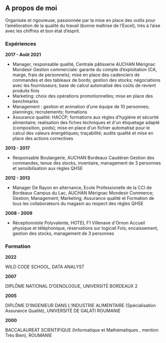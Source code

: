 ## A propos de moi

Organisée et rigoureuse, passionnée par la mise en place des outils pour l’amélioration
de la qualité du travail (bonne maîtrise de l'Excel), très à l’aise avec les chiffres et bon
état d’esprit.

### Expériences

**2017 - Août 2021**

- Manager, responsable qualité, Centrale pâtisserie AUCHAN Mérignac Mondesir
Gestion commerciale: garante du compte d’exploitation (CA, marge, frais de
personnels); mise en place des cadenciers de commandes et des tableaux de bords;
gestion des stocks; négociations avec les fournisseurs; base de calcul automatisé
des coûts de revient produits finis
- Marketing: choix des opérations promotionnelles; mise en place des benchmarks
- Management : gestion et animation d’une équipe de 10 personnes; plannings;
recrutements; formations
- Assurance qualité: HACCP; formations aux règles d’hygiène et sécurité
alimentaire; realisation des fiches techniques et d'un étiquetage adapté
(composition, poids); mise en place d'un fichier automatisé pour le calcul des
valeurs énergétiques; traçabilité; audits qualité et mise en place des actions
correctives

**2013 - 2017**

- Responsable Boulangerie, AUCHAN Bordeaux Caudéran
Gestion des commandes, tenue des stocks, inventaire, management de 3 personnes
et sensibilisation aux règles QHSE

**2012 - 2013**

- Manager De Rayon en alternance, Ecole Professionelle de la CCI de Bordeaux
Campus du Lac, AUCHAN Mérignac Mondesir
Commerce; Gestion; Management; Marketing; Assurance qualité et Formation de
tous les collaborateurs du magasin au respect des règles QHSE

**2008 - 2009**

- Réceptionniste Polyvalente, HOTEL F1 Villenave d'Ornon
Accueil physique et téléphonique, réservations sur logiciel Fols, encaissement,
gestion des stocks, management de 3 personnes

### Formation

**2022**

WILD CODE SCHOOL, DATA ANALYST

**2007**

DIPLÔME NATIONAL D’OENOLOGUE, UNIVERSITÉ BORDEAUX 2

**2005**

DIPLÔME D’INGENIEUR DANS L’INDUSTRIE ALIMENTAIRE (Spécialisation
Assurance Qualité), UNIVERSITÉ DE GALATI ROUMANIE

**2000**

BACCALAUREAT SCIENTIFIQUE (Informatique et Mathématiques , mention
Très Bien), ROUMANIE
